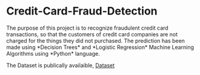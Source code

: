 <h1>Credit-Card-Fraud-Detection</h1>

<p>The purpose of this project is to recognize fraudulent credit card transactions, so that the customers of credit card companies are not charged for the things they did not purchased.
The prediction has been made using *Decision Trees* and *Logistic Regression* Machine Learning Algorithms using *Python* language.

The Dataset is publically availaible, [Dataset](https://www.kaggle.com/mlg-ulb/creditcardfraud) </p>
